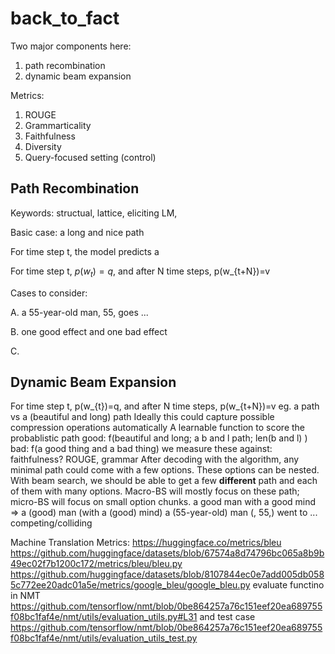 # back_to_fact
Two major components here:
1. path recombination
2. dynamic beam expansion

Metrics:
1. ROUGE
2. Grammarticality
3. Faithfulness
4. Diversity
5. Query-focused setting (control)

## Path Recombination
Keywords: structual, lattice, eliciting LM, 

Basic case: a long and nice path

For time step t, the model predicts a 

For time step t, $p(w_{t})=q$, and after N time steps, p(w_{t+N})=v


Cases to consider:

A. a 55-year-old man, 55, goes ...

B. one good effect and one bad effect

C. 

## Dynamic Beam Expansion


For time step t, p(w_{t})=q, and after N time steps, p(w_{t+N})=v
eg. a path vs a (beautiful and long) path
Ideally this could capture possible compression operations automatically
A learnable function to score the probablistic path
good: f(beautiful and long; a b and l path; len(b and l) )
bad: f(a good thing and a bad thing)
we measure these against: faithfulness? ROUGE, grammar
After decoding with the algorithm, any minimal path could come with a few options.
These options can be nested. 
With beam search, we should be able to get a few **different** path and each of them with many options.
Macro-BS will mostly focus on these path; micro-BS will focus on small option chunks.
a good man with a good mind => a (good) man (with a (good) mind)
a (55-year-old) man (, 55,) went to ...   competing/colliding


Machine Translation
Metrics:
https://huggingface.co/metrics/bleu
https://github.com/huggingface/datasets/blob/67574a8d74796bc065a8b9b49ec02f7b1200c172/metrics/bleu/bleu.py
https://github.com/huggingface/datasets/blob/8107844ec0e7add005db0585c772ee20adc01a5e/metrics/google_bleu/google_bleu.py
evaluate functino in NMT https://github.com/tensorflow/nmt/blob/0be864257a76c151eef20ea689755f08bc1faf4e/nmt/utils/evaluation_utils.py#L31 and test case https://github.com/tensorflow/nmt/blob/0be864257a76c151eef20ea689755f08bc1faf4e/nmt/utils/evaluation_utils_test.py
